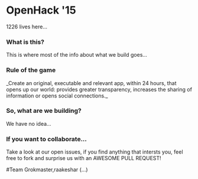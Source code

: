 # OpenHack '15
1226 lives here...

<h3> What is this? </h3>
This is where most of the info about what we build goes...

<h3> Rule of the game </h3>
_Create an original, executable and relevant app, within 24 hours, that opens up our world: provides greater transparency, increases the sharing of information or opens social connections._
<h3> So, what are we building? </h3>
We have no idea...

<h3> If you want to collaborate... </h3>
Take a look at our open issues, if you find anything that intersts you, feel free to fork and surprise us with an AWESOME PULL REQUEST!

#Team
Grokmaster,raakeshar (...)
